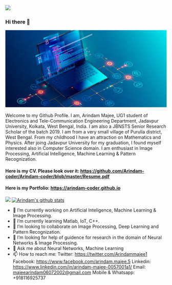 ![](https://komarev.com/ghpvc/?username=Arindam-coder)

### Hi there 👋

<a href="url"><img src="https://github.com/Arindam-coder/Arindam-coder/blob/master/background.jpg"  height="240" width="1280" ></a>



Welcome to my Github Profile. I am, Arindam Majee, UG1 student of Electronics and Tele-Communication Engineering Department, Jadavpur University, Kolkata, West 
Bengal, India. I am also a JBNSTS Senior Research Scholar of the batch 2019. I am from a very small village of Purulia district, West Bengal. From my childhood
I have an attraction on Mathematics and Physics. After joing Jadavpur University for my graduation, I found myself interested also in Computer Science domain. I am enthusiast in Image Processing, Artificial Intelligence, Machine Learning & Pattern Recognization. 

#### Here is my CV. Please look over it: https://github.com/Arindam-coder/Arindam-coder/blob/master/Resume.pdf
#### Here is my Portfolio: https://arindam-coder.github.io


![](https://github-readme-stats.vercel.app/api?username=Arindam-coder&show_icons=true&line_height=30)
[![Arindam's github stats](https://github-readme-stats.vercel.app/api?username=Arindam-coder)](https://github.com/anuraghazra/github-readme-stats)

- 🔭 I’m currently working on Artificial Inteligence, Machine Learning & Image Processing.
- 🌱 I’m currently learning Matlab, IoT, C++.
- 👯 I’m looking to collaborate on Image Processing, Deep Learning and Pattern Recognization.
- 🤔 I’m looking for help of guidence for research in the domain of Neural Networks & Image Processing.
- 💬 Ask me about Neural Networks, Machine Learning
- 📫 How to reach me: Twitter: https://twitter.com/Arindammajee1
                      Facebook: https://www.facebook.com/arindam.majee.5
                      Linkedin: https://www.linkedin.com/in/arindam-majee-0057001a1/
                      Email: majeearindam06072002@gmail.com
                      Mobile & Whatsapp: +918116925737

